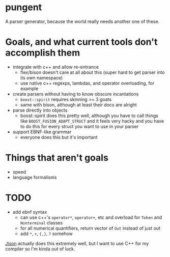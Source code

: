 pungent
=======

A parser generator, because the world really needs another one of these.

# Goals, and what current tools don't accomplish them
- integrate with c++ and allow re-entrance
    - flex/bison doesn't care at all about this (super hard to get parser into its own namespace)
    - use native c++ regexps, lambdas, and operator overloading, for example
- create parsers without having to know obscure incantations
    - `boost::spirit` requires skinning >= 3 goats
    - same with bison, although at least their docs are alright
- parse directly into objects
    - boost::spirit does this pretty well, although you have to call things like `BOOST_FUSION_ADAPT_STRUCT` and it feels very hacky and you have to do this for every struct you want to use in your parser
- support EBNF-like grammar
    - everyone does this but it's important

# Things that aren't goals
- speed
- language formalisms

# TODO
- add ebnf syntax
    - can use c++'s `operator*`, `operator+`, etc and overload for `Token` and `Nonterminal` classes
    - for all numerical quantifiers, return vector of `Out` instead of just out
    - add `*`, `+`, `{,}`, `?` somehow

[Jison](https://github.com/zaach/jison) actually does this extremely well, but I want to use C++ for my compiler so I'm kinda out of luck.
